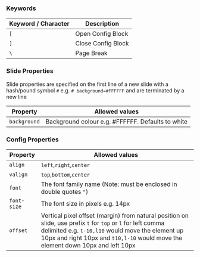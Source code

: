 ### Keywords
| Keyword / Character | Description |
|---------------------|-------------|
| `[` | Open Config Block |
| `]` | Close Config Block |
| `\` | Page Break |

### Slide Properties
Slide properties are specified on the first line of a new slide with a hash/pound symbol `#`
e.g. `# background=#FFFFFF` and are terminated by a new line

| Property | Allowed values |
|----------|----------------|
| `background` | Background colour e.g. #FFFFFF. Defaults to white |

### Config Properties
| Property | Allowed values |
|----------|----------------|
| `align`  | `left`,`right`,`center`|
| `valign` | `top`,`bottom`,`center`|
| `font`   | The font family name (Note: must be enclosed in double quotes `"`) |
| `font-size` | The font size in pixels e.g. 14px  |
| `offset` | Vertical pixel offset (margin) from natural position on slide, use prefix `t` for `top` or `l` for left comma delimited e.g. `t-10,l10` would move the element up 10px and right 10px and `t10,l-10` would move the element down 10px and left 10px |
